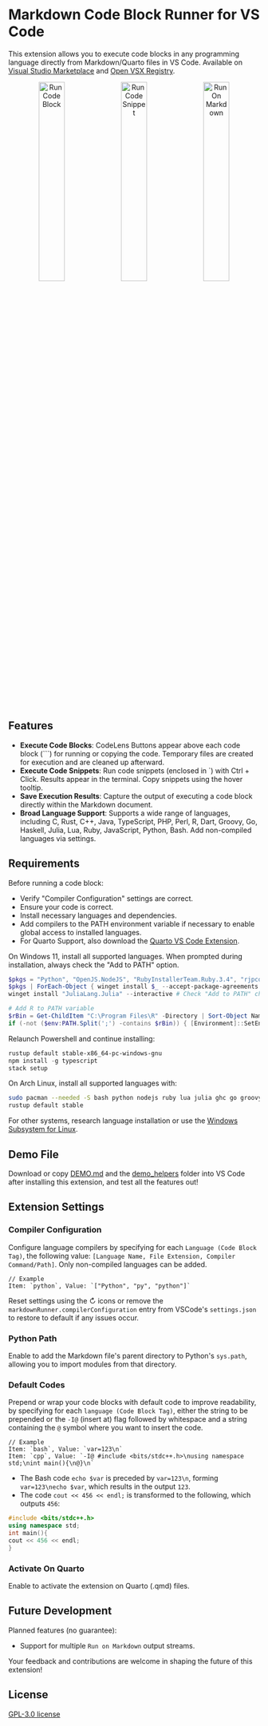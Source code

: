 # Markdown Code Block Runner for VS Code

This extension allows you to execute code blocks in any programming language directly from Markdown/Quarto files in VS Code. Available on [Visual Studio Marketplace](https://marketplace.visualstudio.com/items?itemName=renathossain.markdown-runner) and [Open VSX Registry](https://open-vsx.org/extension/renathossain/markdown-runner).

<p align="center">
  <img src="https://github.com/renathossain/vscode-markdown-runner/raw/master/assets/RunCodeBlock.gif" alt="Run Code Block" width="32%">
  <img src="https://github.com/renathossain/vscode-markdown-runner/raw/master/assets/RunCodeSnippet.gif" alt="Run Code Snippet" width="32%">
  <img src="https://github.com/renathossain/vscode-markdown-runner/raw/master/assets/RunOnMarkdown.gif" alt="Run On Markdown" width="32%">
</p>

## Features

- **Execute Code Blocks**: CodeLens Buttons appear above each code block (```) for running or copying the code. Temporary files are created for execution and are cleaned up afterward.
- **Execute Code Snippets**: Run code snippets (enclosed in `) with Ctrl + Click. Results appear in the terminal. Copy snippets using the hover tooltip.
- **Save Execution Results**: Capture the output of executing a code block directly within the Markdown document.
- **Broad Language Support**: Supports a wide range of languages, including C, Rust, C++, Java, TypeScript, PHP, Perl, R, Dart, Groovy, Go, Haskell, Julia, Lua, Ruby, JavaScript, Python, Bash. Add non-compiled languages via settings.

## Requirements

Before running a code block:

- Verify "Compiler Configuration" settings are correct.
- Ensure your code is correct.
- Install necessary languages and dependencies.
- Add compilers to the PATH environment variable if necessary to enable global access to installed languages.
- For Quarto Support, also download the [Quarto VS Code Extension](https://marketplace.visualstudio.com/items?itemName=quarto.quarto).

On Windows 11, install all supported languages. When prompted during installation, always check the "Add to PATH" option.

```powershell
$pkgs = "Python", "OpenJS.NodeJS", "RubyInstallerTeam.Ruby.3.4", "rjpcomputing.luaforwindows", "commercialhaskell.stack", "GoLang.Go", "Apache.Groovy.4", "Google.DartSDK", "RProject.R", "StrawberryPerl.StrawberryPerl", "PHP.PHP.8.4", "MartinStorsjo.LLVM-MinGW.UCRT", "Rustlang.Rustup", "EclipseAdoptium.Temurin.17.JDK"
$pkgs | ForEach-Object { winget install $_ --accept-package-agreements --accept-source-agreements }
winget install "JuliaLang.Julia" --interactive # Check "Add to PATH" checkbox

# Add R to PATH variable
$rBin = Get-ChildItem "C:\Program Files\R" -Directory | Sort-Object Name -Descending | Select-Object -First 1 | ForEach-Object { Join-Path $_.FullName "bin" }
if (-not ($env:PATH.Split(';') -contains $rBin)) { [Environment]::SetEnvironmentVariable("PATH", $env:PATH + ";$rBin", [EnvironmentVariableTarget]::User) }
```

Relaunch Powershell and continue installing:

```powershell
rustup default stable-x86_64-pc-windows-gnu
npm install -g typescript
stack setup
```

On Arch Linux, install all supported languages with:

```bash
sudo pacman --needed -S bash python nodejs ruby lua julia ghc go groovy dart r perl php typescript gcc rustup jdk-openjdk
rustup default stable
```

For other systems, research language installation or use the [Windows Subsystem for Linux](https://learn.microsoft.com/en-us/windows/wsl/install).

## Demo File

Download or copy [DEMO.md](DEMO.md) and the [demo_helpers](demo_helpers) folder into VS Code after installing this extension, and test all the features out!

## Extension Settings

### Compiler Configuration

Configure language compilers by specifying for each `Language (Code Block Tag)`, the following value: `[Language Name, File Extension, Compiler Command/Path]`. Only non-compiled languages can be added.

```plaintext
// Example
Item: `python`, Value: `["Python", "py", "python"]`
```

Reset settings using the ↻ icons or remove the `markdownRunner.compilerConfiguration` entry from VSCode's `settings.json` to restore to default if any issues occur.

### Python Path

Enable to add the Markdown file's parent directory to Python's `sys.path`, allowing you to import modules from that directory.

### Default Codes

Prepend or wrap your code blocks with default code to improve readability, by specifying for each `language (Code Block Tag)`, either the string to be prepended or the `-I@` (insert at) flag followed by whitespace and a string containing the `@` symbol where you want to insert the code.

```plaintext
// Example
Item: `bash`, Value: `var=123\n`
Item: `cpp`, Value: `-I@ #include <bits/stdc++.h>\nusing namespace std;\nint main(){\n@}\n`
```

- The Bash code `echo $var` is preceded by `var=123\n`, forming `var=123\necho $var`, which results in the output `123`.
- The code `cout << 456 << endl;` is transformed to the following, which outputs `456`:

```cpp
#include <bits/stdc++.h>
using namespace std;
int main(){
cout << 456 << endl;
}
```

### Activate On Quarto

Enable to activate the extension on Quarto (.qmd) files.

## Future Development

Planned features (no guarantee):

- Support for multiple `Run on Markdown` output streams.

Your feedback and contributions are welcome in shaping the future of this extension!

## License

[GPL-3.0 license](LICENSE)
